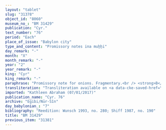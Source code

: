 ```yaml
---
layout: "tablet"
slug: "31378"
object_id: "8060"
museum_no_: "BM 31429"
publication: "Cyr."
text_number: "76"
period: "Each"
place_of_issue: "Babylon city"
type_and_content: "Promissory notes ina muẖẖi"
day_remark: "-"
month: "X"
month_remark: "-"
year: "2"
year_remark: "-"
king: "Cyr"
king_remark: "-"
paraphrase: "Promissory note for onions. Fragmentary.<br /> <strong>B</strong> owes 5500 strings (<em>gidlu</em>) of onions to <strong>A</strong>, to be delivered in ... [the name of the month is broken off] on the creditor&#39;s plot of land (or: house) (<em>bītu</em>). The end of the document and the first part of the list of witnesses is broken off. Names of at least 1 witness and the scribe: Nab&ucirc;-&scaron;umu-imbi/Ezida-&scaron;umu-ibni//Sagdidi (debtor).<br /> <br /> <strong>A</strong> = Iddin-Marduk/Iqī&scaron;āya//Nūr-S&icirc;n;<strong> B</strong> = Nab&ucirc;-&scaron;umu-imbi/Ezida-&scaron;umu-ibni//Sagdidi"
transliteration: "Transliteration available on <a data-cke-saved-href=\"http://www.achemenet.com/fr/item/?/sources-textuelles/textes-par-langues-et-ecritures/babylonien/autres-archives-privees/1666834Transliteration available on <a href=\" \" target=\"_blank\">Achemenet</a>"
imported: "Kathleen Abraham (07/01/2017)"
publication_name: "Cyr. 76"
archive: "Egibi/Nūr-Sîn"
day_babylonian_: "7"
bibliography: "Reedition: Wunsch 1993, no. 280; Shiff 1987, no. 190"
title: "BM 31429"
previous_item: "31381"
---
```

